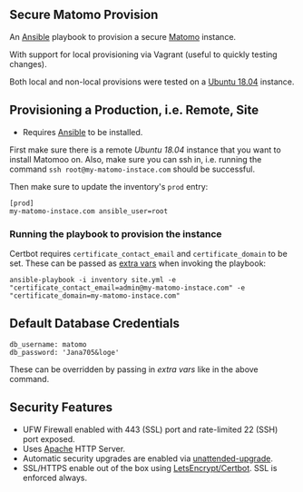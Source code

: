 ## Secure Matomo Provision

An [Ansible](https://docs.ansible.com/) playbook to provision a secure [Matomo](https://matomo.org/) instance.

With support for local provisioning via Vagrant (useful to quickly testing changes).

Both local and non-local provisions were tested on a [Ubuntu 18.04](http://releases.ubuntu.com/18.04/) instance.

## Provisioning a Production, i.e. Remote, Site

* Requires [Ansible](https://docs.ansible.com/ansible/latest/installation_guide/intro_installation.html) to be installed.

First make sure there is a remote _Ubuntu 18.04_ instance that you want to install Matomoo on. Also, make sure you can ssh in, i.e. running the command `ssh root@my-matomo-instace.com` should be successful.

Then make sure to update the inventory's `prod` entry:

```
[prod]
my-matomo-instace.com ansible_user=root
```

### Running the playbook to provision the instance

Certbot requires `certificate_contact_email` and `certificate_domain` to be set. These can be passed as [extra vars](https://docs.ansible.com/ansible/latest/user_guide/playbooks_variables.html#id35) when invoking the playbook:

```
ansible-playbook -i inventory site.yml -e "certificate_contact_email=admin@my-matomo-instace.com" -e "certificate_domain=my-matomo-instace.com"
```

## Default Database Credentials

```
db_username: matomo
db_password: 'Jana705&loge'
```

These can be overridden by passing in _extra vars_ like in the above command.


## Security Features

- UFW Firewall enabled with 443 (SSL) port and rate-limited 22 (SSH) port exposed.
- Uses [Apache](https://httpd.apache.org/) HTTP Server.
- Automatic security upgrades are enabled via [unattended-upgrade](https://help.ubuntu.com/lts/serverguide/automatic-updates.html).
- SSL/HTTPS enable out of the box using [LetsEncrypt/Certbot](https://certbot.eff.org/). SSL is enforced always.
